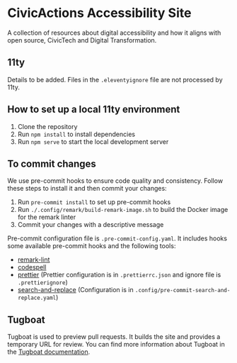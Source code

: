 # CivicActions Accessibility Site

A collection of resources about digital accessibility and how it aligns with open source, CivicTech and Digital Transformation.

## 11ty

Details to be added. Files in the `.eleventyignore` file are not processed by 11ty.

## How to set up a local 11ty environment

1. Clone the repository
2. Run `npm install` to install dependencies
3. Run `npm serve` to start the local development server

## To commit changes

We use pre-commit hooks to ensure code quality and consistency. Follow these steps to install it and then commit your changes:

1. Run `pre-commit install` to set up pre-commit hooks
2. Run `./.config/remark/build-remark-image.sh` to build the Docker image for the remark linter
3. Commit your changes with a descriptive message

Pre-commit configuration file is `.pre-commit-config.yaml`. It includes hooks some available pre-commit hooks and the following tools:

- [remark-lint](https://github.com/remarkjs/remark-lint)
- [codespell](https://github.com/codespell-project/codespell)
- [prettier](https://prettier.io/) (Prettier configuration is in `.prettierrc.json` and ignore file is `.prettierignore`)
- [search-and-replace](https://github.com/mattlqx/pre-commit-search-and-replace) (Configuration is in `.config/pre-commit-search-and-replace.yaml`)

## Tugboat

Tugboat is used to preview pull requests. It builds the site and provides a temporary URL for review. You can find more information about Tugboat in the [Tugboat documentation](https://tugboat.qa/docs/).
